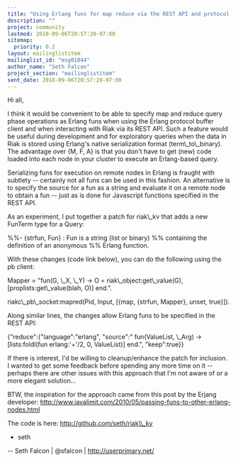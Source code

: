 ```yaml
---
title: "Using Erlang funs for map reduce via the REST API and protocol	buffers client"
description: ""
project: community
lastmod: 2010-09-06T20:57:20-07:00
sitemap:
  priority: 0.2
layout: mailinglistitem
mailinglist_id: "msg01044"
author_name: "Seth Falcon"
project_section: "mailinglistitem"
sent_date: 2010-09-06T20:57:20-07:00
---
```



Hi all,

I think it would be convenient to be able to specify map and reduce
query phase operations as Erlang funs when using the Erlang protocol
buffer client and when interacting with Riak via its REST API. Such a
feature would be useful during development and for exploratory queries
when the data in Riak is stored using Erlang's native serialization
format (term\\_to\\_binary). The advantage over {M, F, A} is that you
don't have to get (new) code loaded into each node in your cluster to
execute an Erlang-based query.

Serializing funs for execution on remote nodes in Erlang is fraught
with subtlety -- certainly not all funs can be used in this fashion.
An alternative is to specify the source for a fun as a string and
evaluate it on a remote node to obtain a fun -- just as is done for
Javascript functions specified in the REST API.

As an experiment, I put together a patch for riak\\_kv that adds a new
FunTerm type for a Query:

%%- {strfun, Fun} : Fun is a string (list or binary)
%% containing the definition of an anonymous
%% Erlang function.


With these changes (code link below), you can do the following using
the pb client:

Mapper = "fun(G, \\_X, \\_Y) -&gt;
 O = riak\\_object:get\\_value(G),
 [proplists:get\\_value(blah, O)]
 end.".

riakc\\_pb\\_socket:mapred(Pid, Input, [{map, {strfun, Mapper}, unset, true}]).

Along similar lines, the changes allow Erlang funs to be specified in
the REST API:

{"reduce":{"language":"erlang",
 "source":"
fun(ValueList, \\_Arg) -&gt;
 [lists:foldl(fun erlang:'+'/2, 0, ValueList)]
end.",
"keep":true}}


If there is interest, I'd be willing to cleanup/enhance the patch for
inclusion. I wanted to get some feedback before spending any more
time on it -- perhaps there are other issues with this approach that
I'm not aware of or a more elegant solution...

BTW, the inspiration for the approach came from this post by the
Erjang developer:
http://www.javalimit.com/2010/05/passing-funs-to-other-erlang-nodes.html

The code is here: http://github.com/seth/riak\\_kv


+ seth

-- 
Seth Falcon | @sfalcon | http://userprimary.net/

